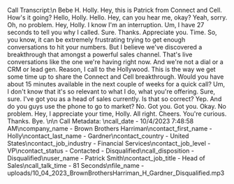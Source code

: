 Call Transcript:\n Bebe H. Holly. Hey, this is Patrick from Connect and Cell. How's it going? Hello, Holly. Hello. Hey, can you hear me, okay? Yeah, sorry. Oh, no problem. Hey, Holly. I know I'm an interruption. Um, I have 27 seconds to tell you why I called. Sure. Thanks. Appreciate you. Time. So, you know, it can be extremely frustrating trying to get enough conversations to hit your numbers. But I believe we've discovered a breakthrough that amongst a powerful sales channel. That's live conversations like the one we're having right now. And we're not a dial or a CRM or lead gen. Reason, I call to the Hollywood. This is the way we get some time up to share the Connect and Cell breakthrough. Would you have about 15 minutes available in the next couple of weeks for a quick call? Um, I don't know that it's so relevant to what I do, what you're offering. Sure, sure. I've got you as a head of sales currently. Is that so correct? Yep. And do you guys use the phone to go to market? No. Got you. Got you. Okay. No problem. Hey, I appreciate your time, Holly. All right. Cheers. You're curious. Thanks. Bye. \n\n Call Metadata: \ncall_date - 10/4/2023 7:48:58 AM\ncompany_name - Brown Brothers Harriman\ncontact_first_name - Holly\ncontact_last_name - Gardner\ncontact_country - United States\ncontact_job_industry - Financial Services\ncontact_job_level - VP\ncontact_status - Contacted - Disqualified\ncall_disposition - Disqualified\nuser_name - Patrick Smith\ncontact_job_title - Head of Sales\ncall_talk_time - 81 Seconds\nfile_name - uploads/10_04_2023_BrownBrothersHarriman_H_Gardner_Disqualified.mp3

